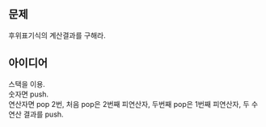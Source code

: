 ## 문제
후위표기식의 계산결과를 구해라.  

## 아이디어
스택을 이용.  
숫자면 push.  
연산자면 pop 2번, 처음 pop은 2번째 피연산자, 두번째 pop은 1번째 피연산자, 두 수 연산 결과를 push.  
